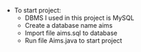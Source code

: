 - To start project:
	+ DBMS I used in this project is MySQL
	+ Create a database name aims 
	+ Import file aims.sql to database
	+ Run file Aims.java to start project 